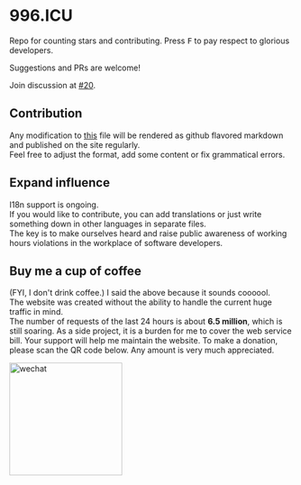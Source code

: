 996.ICU
===

Repo for counting stars and contributing. Press <kbd>F</kbd> to pay respect to glorious developers.

Suggestions and PRs are welcome!

Join discussion at [#20](https://github.com/996icu/996.ICU/issues/20).

Contribution
---
Any modification to [this](https://github.com/996icu/996.ICU/blob/master/zh_CN.md) file will be rendered as github flavored markdown and published on the site regularly.   
Feel free to adjust the format, add some content or fix grammatical errors.

Expand influence
---
I18n support is ongoing.  
If you would like to contribute, you can add translations or just write something down in other languages in separate files.   
The key is to make ourselves heard and raise public awareness of working hours violations in the workplace of software developers.

Buy me a cup of coffee
---
(FYI, I don't drink coffee.) I said the above because it sounds coooool.   
The website was created without the ability to handle the current huge traffic in mind.   
The number of requests of the last 24 hours is about **6.5 million**, which is still soaring. As a side project, it is a burden for me to cover the web service bill.
Your support will help me maintain the website. 
To make a donation, please scan the QR code below. Any amount is very much appreciated.

<img src="https://i.loli.net/2019/03/27/5c9b8f3aecaa5.jpeg" alt="wechat" width="200"/>
